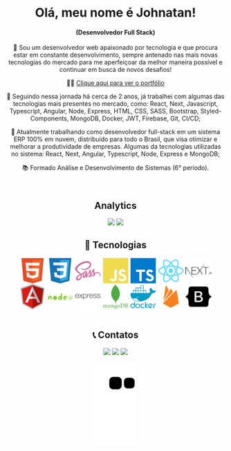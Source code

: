 <h1 align="center">Olá, meu nome é Johnatan!</h1>
<h4 align="center">(Desenvolvedor Full Stack)</h4>
<div align="center">
 👋 Sou um desenvolvedor web apaixonado por tecnologia e que procura estar em constante desenvolvimento, sempre antenado nas mais novas tecnologias do mercado para me aperfeiçoar da melhor maneira possível e continuar em busca de novos desafios!
 <br>
 
 👨‍💻 <a href="https://portfolio-ecru-eta-75.vercel.app/" target="_blank" rel="nooper noreferrer">Clique aqui para ver o portfólio</a> 
 <br>
 
 🔭 Seguindo nessa jornada há cerca de 2 anos, já trabalhei com algumas das tecnologias mais presentes no mercado, como: React, Next, Javascript, Typescript, Angular, Node, Express, HTML, CSS, SASS, Bootstrap, Styled-Components, MongoDB, Docker, JWT, Firebase, Git, CI/CD;
 <br>
 
 🌱 Atualmente trabalhando como desenvolvedor full-stack em um sistema ERP 100% em nuvem, distribuido para todo o Brasil, que visa otimizar e melhorar a produtividade de empresas. Algumas da tecnologias utilizadas no sistema: React, Next, Angular, Typescript, Node, Express e MongoDB;
 <br>
 
 📚 Formado Análise e Desenvolvimento de Sistemas (6° período).
</div>

<br>


<div align="center">
  <h2>Analytics</h2>
  <img width="450em"  src="https://github-readme-stats.vercel.app/api?username=johnatanSO&show_icons=true&theme=monokai&include_all_commits=true&count_private=true"/>
  <img width="450em"   src="https://github-readme-stats.vercel.app/api/top-langs/?username=johnatanSO&layout=compact&langs_count=7&theme=monokai"/>
</div>
  
>
<div align="center" style="display: inline_block">
 <h2>🚀 Tecnologias </h2>
    <img align="center" alt="John-HTML" height="60" width="60"                src="https://raw.githubusercontent.com/devicons/devicon/master/icons/html5/html5-original.svg">
    <img align="center" alt="John-CSS" height="60" width="60" src="https://raw.githubusercontent.com/devicons/devicon/master/icons/css3/css3-original.svg">
    <img align="center" alt="John-Bootstrap" height="60" width="60" src="https://raw.githubusercontent.com/devicons/devicon/master/icons/sass/sass-original.svg">
    <img align="center" alt="John-JS" height="60" width=60" src="https://raw.githubusercontent.com/devicons/devicon/master/icons/javascript/javascript-plain.svg">
     <img align="center" alt="John-JS" height="60" width=60" src="https://raw.githubusercontent.com/devicons/devicon/master/icons/typescript/typescript-original.svg">
    <img align="center" alt="John-React" height="60" width="60" src="https://raw.githubusercontent.com/devicons/devicon/master/icons/react/react-original.svg">
    <img align="center" alt="John-Next" height="60" width="60" src="https://raw.githubusercontent.com/devicons/devicon/master/icons/nextjs/nextjs-original-wordmark.svg">
    <img align="center" alt="John-Next" height="60" width="60" src="https://raw.githubusercontent.com/devicons/devicon/master/icons/angularjs/angularjs-original.svg">
    <img align="center" alt="John-Bootstrap" height="60" width="60" src="https://raw.githubusercontent.com/devicons/devicon/master/icons/nodejs/nodejs-plain-wordmark.svg">
    <img align="center" alt="John-Bootstrap" height="60" width="60" src="https://raw.githubusercontent.com/devicons/devicon/master/icons/express/express-original-wordmark.svg">
   <img align="center" alt="John-Bootstrap" height="60" width="60" src="https://raw.githubusercontent.com/devicons/devicon/master/icons/mongodb/mongodb-plain-wordmark.svg">
  <img align="center" alt="John-Bootstrap" height="60" width="60" src="https://raw.githubusercontent.com/devicons/devicon/master/icons/docker/docker-plain-wordmark.svg">
    <img align="center" alt="John-Firebase" height="60" width="60" src="https://raw.githubusercontent.com/devicons/devicon/master/icons/firebase/firebase-plain.svg">
    <img align="center" alt="John-Bootstrap" height="60" width="60" src="https://raw.githubusercontent.com/devicons/devicon/master/icons/bootstrap/bootstrap-plain.svg">
    
    
  
</div>
    
  
  <br>
<div align="center"> 
  <h2>📞 Contatos</h2>
  <a href = "mailto:devsantosjohn@gmail.com"><img src="https://img.shields.io/badge/-Gmail-%23333?style=for-the-badge&logo=gmail&logoColor=white" target="_blank"></a>
  <a href="https://www.linkedin.com/in/johnatan-santos" target="_blank"><img src="https://img.shields.io/badge/-LinkedIn-%230077B5?style=for-the-badge&logo=linkedin&logoColor=white" target="_blank"></a>
 <a href="https://wa.me/61984022596" target="_blank"><img src="https://img.shields.io/badge/-Whatsapp-4af23?style=for-the-badge&logo=whatsapp&logoColor=white" target="_blank"></a>
 
 
  ![Snake animation](https://github.com/johnatanSO/johnatanSO/blob/output/github-contribution-grid-snake.svg)
</div>
